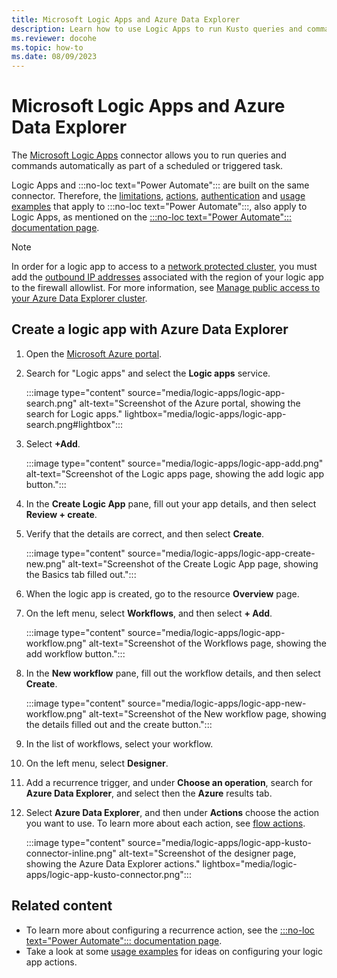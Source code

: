 ```yaml
---
title: Microsoft Logic Apps and Azure Data Explorer
description: Learn how to use Logic Apps to run Kusto queries and commands automatically and schedule them.
ms.reviewer: docohe
ms.topic: how-to
ms.date: 08/09/2023
---
```


# Microsoft Logic Apps and Azure Data Explorer

<!-- //TODO - per Akshay this does work with Fabric but you need to direct user to find the right query uri and take out ADX specific language -->

The [Microsoft Logic Apps](/azure/logic-apps/logic-apps-what-are-logic-apps) connector allows you to run queries and commands automatically as part of a scheduled or triggered task.

Logic Apps and :::no-loc text="Power Automate"::: are built on the same connector. Therefore, the [limitations](/azure/data-explorer/flow#limitations), [actions](/azure/data-explorer/flow#flow-actions), [authentication](/azure/data-explorer/flow#authentication) and [usage examples](/azure/data-explorer/flow-usage) that apply to :::no-loc text="Power Automate":::, also apply to Logic Apps, as mentioned on the [:::no-loc text="Power Automate"::: documentation page](/azure/data-explorer/flow).

> [!NOTE]
> In order for a logic app to access to a [network protected cluster](/azure/data-explorer/security-network-private-endpoint), you must add the [outbound IP addresses](/connectors/common/outbound-ip-addresses#azure-logic-apps) associated with the region of your logic app to the firewall allowlist. For more information, see [Manage public access to your Azure Data Explorer cluster](/azure/data-explorer/security-network-restrict-public-access).

## Create a logic app with Azure Data Explorer

1. Open the [Microsoft Azure portal](https://ms.portal.azure.com/).
1. Search for "Logic apps" and select the **Logic apps** service.

    :::image type="content" source="media/logic-apps/logic-app-search.png" alt-text="Screenshot of the Azure portal, showing the search for Logic apps." lightbox="media/logic-apps/logic-app-search.png#lightbox":::

1. Select **+Add**.

    :::image type="content" source="media/logic-apps/logic-app-add.png" alt-text="Screenshot of the Logic apps page, showing the add logic app button.":::

1. In the **Create Logic App** pane, fill out your app details, and then select **Review + create**.
1. Verify that the details are correct, and then select **Create**.

    :::image type="content" source="media/logic-apps/logic-app-create-new.png" alt-text="Screenshot of the Create Logic App page, showing the Basics tab filled out.":::

1. When the logic app is created, go to the resource **Overview** page.
1. On the left menu, select **Workflows**, and then select **+ Add**.

    :::image type="content" source="media/logic-apps/logic-app-workflow.png" alt-text="Screenshot of the Workflows page, showing the add workflow button.":::

1. In the **New workflow** pane, fill out the workflow details, and then select **Create**.

    :::image type="content" source="media/logic-apps/logic-app-new-workflow.png" alt-text="Screenshot of the New workflow page, showing the details filled out and the create button.":::

1. In the list of workflows, select your workflow.
1. On the left menu, select **Designer**.
1. Add a recurrence trigger, and under **Choose an operation**, search for **Azure Data Explorer**, and select then the **Azure** results tab.
1. Select **Azure Data Explorer**, and then under **Actions** choose the action you want to use. To learn more about each action, see [flow actions](/azure/data-explorer/flow#flow-actions).

    :::image type="content" source="media/logic-apps/logic-app-kusto-connector-inline.png" alt-text="Screenshot of the designer page, showing the Azure Data Explorer actions." lightbox="media/logic-apps/logic-app-kusto-connector.png":::

## Related content

* To learn more about configuring a recurrence action, see the [:::no-loc text="Power Automate"::: documentation page](/azure/data-explorer/flow).
* Take a look at some [usage examples](/azure-data-explorer/flow-usage) for ideas on configuring your logic app actions.
